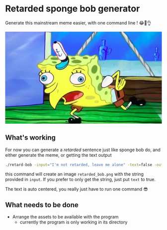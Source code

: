 # Retarded sponge bob generator

Generate this mainstream meme easier, with one command line ! :joy::100::ok_hand:

![Spongebob](./res/bob_source.png)



## What's working

For now you can generate a *retarded* sentence just like sponge bob do, and either generate the meme, or getting the text output

```bash
./retard-bob -input="I'm not retarded, leave me alone" -text=false -out="retarded_bob.png"
```

this command will create an image `retarded_bob.png` with the string provided in `input`. If you prefer to only get the string, just put `text` to true.

The text is auto centered, you really just have to run one command :sunglasses:

## What needs to be done

- Arrange the assets to be available with the program
  - currently the program is only working in its directory
